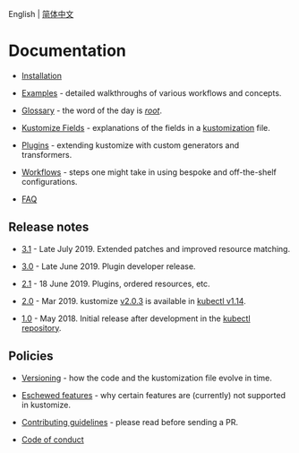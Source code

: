 English | [简体中文](zh/README.md)

# Documentation

 * [Installation](INSTALL.md)

 * [Examples](../examples) - detailed walkthroughs of various
    workflows and concepts.

 * [Glossary](glossary.md) - the word of the day is [_root_](glossary.md#kustomization-root).

 * [Kustomize Fields](fields.md) - explanations of the fields
   in a  [kustomization](glossary.md#kustomization) file.

 * [Plugins](plugins) - extending kustomize with
   custom generators and transformers.

 * [Workflows](workflows.md) - steps one might take in
   using bespoke and off-the-shelf configurations.

 * [FAQ](FAQ.md)


## Release notes

 * [3.1](v3.1.0.md) - Late July 2019. Extended patches and improved resource matching.

 * [3.0](v3.0.0.md) - Late June 2019. Plugin developer release.

 * [2.1](v2.1.0.md) - 18 June 2019.  Plugins, ordered resources, etc.

 * [2.0](v2.0.0.md) - Mar 2019.
   kustomize [v2.0.3] is available in [kubectl v1.14][kubectl].

 * [1.0](v1.0.1.md) - May 2018.  Initial release after development
   in the [kubectl repository].


## Policies

 * [Versioning](versioningPolicy.md) - how the code and
   the kustomization file evolve in time.

 * [Eschewed features](eschewedFeatures.md) - why certain features
   are (currently) not supported in kustomize.

 * [Contributing guidelines](../CONTRIBUTING.md) - please read
   before sending a PR.

 * [Code of conduct](../code-of-conduct.md)

[v2.0.3]: https://github.com/kubernetes-sigs/kustomize/releases/tag/v2.0.3
[kubectl]: https://kubernetes.io/blog/2019/03/25/kubernetes-1-14-release-announcement
[kubectl repository]: https://github.com/kubernetes/kubectl

